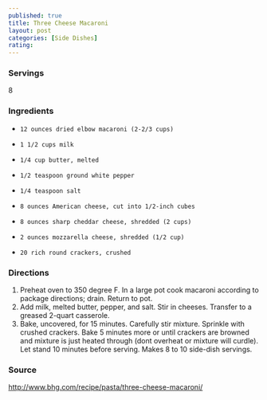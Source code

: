```yaml
---
published: true
title: Three Cheese Macaroni
layout: post
categories: [Side Dishes]
rating: 
---
```

### Servings
8

### Ingredients
-     12 ounces dried elbow macaroni (2-2/3 cups)
-     1 1/2 cups milk
-     1/4 cup butter, melted
-     1/2 teaspoon ground white pepper
-     1/4 teaspoon salt
-     8 ounces American cheese, cut into 1/2-inch cubes
-     8 ounces sharp cheddar cheese, shredded (2 cups)
-     2 ounces mozzarella cheese, shredded (1/2 cup)
-     20 rich round crackers, crushed


### Directions
1. Preheat oven to 350 degree F. In a large pot cook macaroni according to package directions; drain. Return to pot.
2. Add milk, melted butter, pepper, and salt. Stir in cheeses. Transfer to a greased 2-quart casserole.
3. Bake, uncovered, for 15 minutes. Carefully stir mixture. Sprinkle with crushed crackers. Bake 5 minutes more or until crackers are browned and mixture is just heated through (dont overheat or mixture will curdle). Let stand 10 minutes before serving. Makes 8 to 10 side-dish servings.

### Source
<a href="http://www.bhg.com/recipe/pasta/three-cheese-macaroni/" target="new">http://www.bhg.com/recipe/pasta/three-cheese-macaroni/</a>
